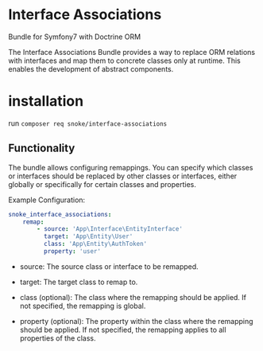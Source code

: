 # Interface Associations
Bundle for Symfony7 with Doctrine ORM

The Interface Associations Bundle provides a way to replace ORM relations with interfaces and map them to concrete classes only at runtime. This enables the development of abstract components.
# installation
run ```composer req snoke/interface-associations```

## Functionality

The bundle allows configuring remappings. You can specify which classes or interfaces should be replaced by other classes or interfaces, either globally or specifically for certain classes and properties.

Example Configuration:
```yaml
snoke_interface_associations:
    remap:
        - source: 'App\Interface\EntityInterface'
          target: 'App\Entity\User'
          class: 'App\Entity\AuthToken'
          property: 'user'
```

- source: The source class or interface to be remapped.


- target: The target class to remap to.


- class (optional): The class where the remapping should be applied. If not specified, the remapping is global.


- property (optional): The property within the class where the remapping should be applied. If not specified, the remapping applies to all properties of the class.
